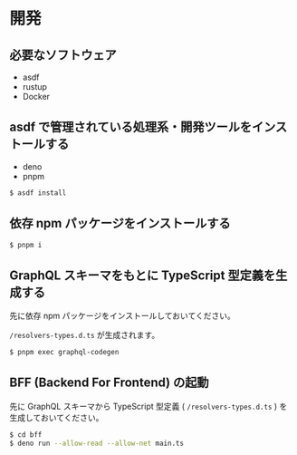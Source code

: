 # 開発

## 必要なソフトウェア

- asdf
- rustup
- Docker

## asdf で管理されている処理系・開発ツールをインストールする

- deno
- pnpm

```bash
$ asdf install
```

## 依存 npm パッケージをインストールする

```bash
$ pnpm i
```

## GraphQL スキーマをもとに TypeScript 型定義を生成する

先に依存 npm パッケージをインストールしておいてください。

`/resolvers-types.d.ts` が生成されます。

```bash
$ pnpm exec graphql-codegen
```

## BFF (Backend For Frontend) の起動

先に GraphQL スキーマから TypeScript 型定義 ( `/resolvers-types.d.ts` ) を生成しておいてください。

```bash
$ cd bff
$ deno run --allow-read --allow-net main.ts
```

<!--
## テスト用 SMTP サーバと Redis の起動

```bash
$ docker compose up
```

## アプリケーションサーバの起動

```bash
$ RUST_LOG=debug cargo run
```
-->
